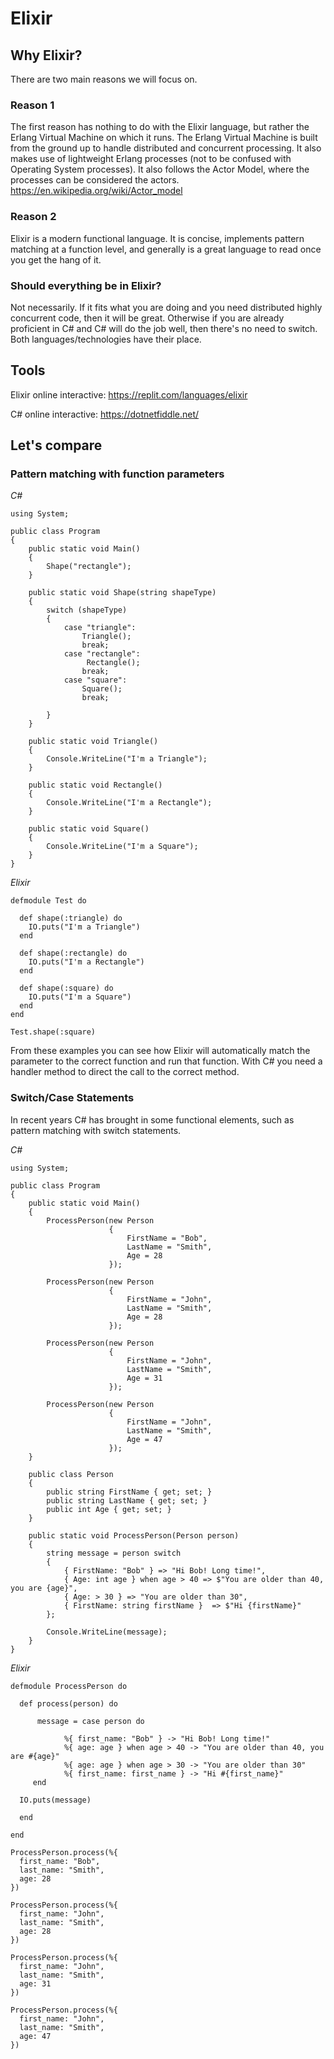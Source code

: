 # Elixir

## Why Elixir?

There are two main reasons we will focus on. 

### Reason 1
The first reason has nothing to do with the Elixir language, but rather the Erlang Virtual Machine on which it runs. The Erlang Virtual Machine is built from the ground up to handle distributed and concurrent processing. It also makes use of lightweight Erlang processes (not to be confused with Operating System processes). It also follows the Actor Model, where the processes can be considered the actors. https://en.wikipedia.org/wiki/Actor_model

### Reason 2
Elixir is a modern functional language. It is concise, implements pattern matching at a function level, and generally is a great language to read once you get the hang of it. 

### Should everything be in Elixir?

Not necessarily. If it fits what you are doing and you need distributed highly concurrent code, then it will be great. Otherwise if you are already proficient in C# and C# will do the job well, then there's no need to switch. Both languages/technologies have their place.

## Tools

Elixir online interactive:  https://replit.com/languages/elixir

C# online interactive:      https://dotnetfiddle.net/

## Let's compare

### Pattern matching with function parameters

*C#*
```
using System;
					
public class Program
{
	public static void Main()
	{
		Shape("rectangle");
	}
	
	public static void Shape(string shapeType)
	{
		switch (shapeType)
		{
			case "triangle":
				Triangle();
				break;
			case "rectangle":
				 Rectangle();
				break;
			case "square":
				Square();
				break;
			
		}
	}
	
	public static void Triangle()
	{
		Console.WriteLine("I'm a Triangle");
	}
	
	public static void Rectangle()
	{
		Console.WriteLine("I'm a Rectangle");
	}
	
	public static void Square()
	{
		Console.WriteLine("I'm a Square");
	}
}
```

*Elixir*
```
defmodule Test do
   
  def shape(:triangle) do
    IO.puts("I'm a Triangle")
  end

  def shape(:rectangle) do
    IO.puts("I'm a Rectangle")
  end

  def shape(:square) do
    IO.puts("I'm a Square")
  end
end

Test.shape(:square)
```

From these examples you can see how Elixir will automatically match the parameter to the correct function and run that function. With C# you need a handler method to direct the call to the correct method.

### Switch/Case Statements

In recent years C# has brought in some functional elements, such as pattern matching with switch statements.

*C#*
```
using System;
					
public class Program
{
	public static void Main()
	{
		ProcessPerson(new Person
					  {
						  FirstName = "Bob",
						  LastName = "Smith",
						  Age = 28
					  });
		
		ProcessPerson(new Person
					  {
						  FirstName = "John",
						  LastName = "Smith",
						  Age = 28
					  });
		
		ProcessPerson(new Person
					  {
						  FirstName = "John",
						  LastName = "Smith",
						  Age = 31
					  });
		
		ProcessPerson(new Person
					  {
						  FirstName = "John",
						  LastName = "Smith",
						  Age = 47
					  });
	}
	
	public class Person
	{
		public string FirstName { get; set; }
		public string LastName { get; set; }
		public int Age { get; set; }		
	}
	
	public static void ProcessPerson(Person person)
	{
		string message = person switch
		{
			{ FirstName: "Bob" } => "Hi Bob! Long time!",
			{ Age: int age } when age > 40 => $"You are older than 40, you are {age}",
			{ Age: > 30 } => "You are older than 30",			
			{ FirstName: string firstName }  => $"Hi {firstName}"
		};
		
		Console.WriteLine(message);
	}
}
```

*Elixir*
```
defmodule ProcessPerson do

  def process(person) do

      message = case person do
		
  			%{ first_name: "Bob" } -> "Hi Bob! Long time!"
  			%{ age: age } when age > 40 -> "You are older than 40, you are #{age}"
  			%{ age: age } when age > 30 -> "You are older than 30"
  			%{ first_name: first_name } -> "Hi #{first_name}"
	 end	

  IO.puts(message)

  end

end

ProcessPerson.process(%{						
  first_name: "Bob",
  last_name: "Smith",
  age: 28
})
		
ProcessPerson.process(%{						  
  first_name: "John",
  last_name: "Smith",
  age: 28
})
		
ProcessPerson.process(%{						  
  first_name: "John",
  last_name: "Smith",
  age: 31
})
		
ProcessPerson.process(%{						  
  first_name: "John",
  last_name: "Smith",
  age: 47
})
```


